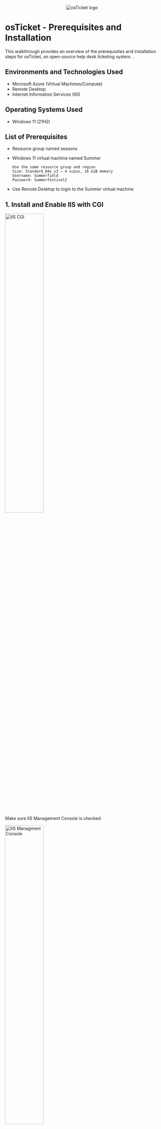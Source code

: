 <p align="center">
<img src="https://i.imgur.com/Clzj7Xs.png" alt="osTicket logo"/>
</p>

<h1>osTicket - Prerequisites and Installation</h1>
This walkthrough provides an overview of the prerequisites and installation steps for osTicket, an open-source help desk ticketing system.
.<br />



<h2>Environments and Technologies Used</h2>

- Microsoft Azure (Virtual Machines/Compute)
- Remote Desktop
- Internet Information Services (IIS)

<h2>Operating Systems Used </h2>

- Windows 11</b> (21H2)

<h2>List of Prerequisites</h2>

- Resource group named seasons
- Windows 11 virtual machine named Summer

      Use the same resource group and region
      Size: Standard_D4s_v3 – 4 vcpus, 16 GiB memory
      Username: Summerfield
      Password: Summerfestival2
- Use Remote Desktop to login to the Summer virtual machine

<h2>1. Install and Enable IIS with CGI</h2>

<img src=https://github.com/Archie735/osTicket-Perquisites-and-Installation/assets/150314129/e6fe64c9-33f1-4a41-aa5b-926153ae3bdb width="50%" height="auto" alt="IIS CGI"/>

Make sure IIS Management Console is checked

<img src=https://github.com/Archie735/osTicket-Perquisites-and-Installation/assets/150314129/f5948f57-6c88-47d8-b41a-a9a71a46b09b width="50%" height="auto" alt="IIS Managment Console"/>


Check all common HTTP Features


<img src=https://github.com/Archie735/osTicket-Perquisites-and-Installation/assets/150314129/e49d2a91-d0e9-4bcd-8b5e-fb789a0ac141 width="50%" height="auto" alt="IIS HTTP"/>

Test local host (127.0.0.1)

<img src=https://github.com/Archie735/osTicket-Perquisites-and-Installation/assets/150314129/10f21212-20dc-4cf1-a455-ec3e1e8f6cfa width="50%" height="auto" alt="local host"/>

<h2>2. Download and install PHP manager</h2>

<img src=https://github.com/Archie735/osTicket-Perquisites-and-Installation/assets/150314129/68fe43ba-c567-4118-a890-b2b1e2d81541 width="50%" height="auto" alt=PHP Manager/>

<h2>3. Download and install Rewrite Module</h2>

<img src=https://github.com/Archie735/osTicket-Perquisites-and-Installation/assets/150314129/372bc66d-fb50-4884-b0b7-099d02a4428b width="50%" height="auto" alt="Rewrite Module"/>

<h2>4. Create C:\PHP directory</h2>

<img src=https://github.com/Archie735/osTicket-Perquisites-and-Installation/assets/150314129/6da19523-eaf4-4c7f-86b7-fc12ccb65ecc width="50%" height="auto" alt="C:\PHP"/>

<h2>5. Download PHP 7.3.8 and unzip into C:\PHP</h2>

<img src=https://github.com/Archie735/osTicket-Perquisites-and-Installation/assets/150314129/1b8868d9-f578-4b70-93e9-427126ee6484 width="50%" height="auto" alt="new folder C:"/>

<img src=https://github.com/Archie735/osTicket-Perquisites-and-Installation/assets/150314129/890cf7e0-d2f6-4b1f-a473-97be06222150 width="50%" height="auto" alt="Extract all PHP"/>


<h2>6. Download and Install VC_redist.x86.exe</h2>

<img src=https://github.com/Archie735/osTicket-Perquisites-and-Installation/assets/150314129/f402e671-1af5-421d-98bd-3d9f25c3c510 width="50%" height="auto" alt="Visual C++"/>

<h2>7. Download and Install MySQL 5.5.62</h2>

Choose a typical setup

<img src=https://github.com/Archie735/osTicket-Perquisites-and-Installation/assets/150314129/d03d0406-4cde-4c63-8efb-e8cee779316c width="50%" height="auto" alt="typical setup"/>

Launch Configuration and select Standard

<img src=https://github.com/Archie735/osTicket-Perquisites-and-Installation/assets/150314129/a46dda4b-4ca9-43cd-a44d-d525e72f0f58 width="50%" height="auto" alt="standard configuration"/>

The username will be root. The password will be SunDown1

<img src=https://github.com/Archie735/osTicket-Perquisites-and-Installation/assets/150314129/b7f3547a-fa1a-408d-903d-7a401f87b12f width="50%" height="auto" alt="root password"/>


